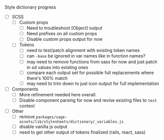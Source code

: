 Style dictionary progress

- [ ] SCSS
	- [ ] Custom props
		- [ ] Need to troubleshoot [Object] output
		- [ ] Need prefixes on all custom props
		- [ ] Disable custom props output for now
	- [ ] Tokens
		- [ ] need to test/patch alignment with existing token names
		- [ ] can `-base` be ignored in var names like in function names?
		- [ ] may need to remove functions from sass for now and just patch in sd values into existing ones
		- [ ] compare each output set for possible full replacements where there's 100% match
		- [ ] may need to trim down to just icon output for full implementation
- [ ] Components
	- [ ] More refinement needed here overall.
	- [ ] Disable component parsing for now and revise existing files to `test` context
- [ ] Other
	- [ ] remove `packages/sage-assets/lib/stylesheets/dictionary/_variables.js`
	- [ ] disable vanilla js output
  - [ ] need to get other output of tokens finalized (rails, react, sass)
